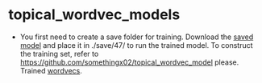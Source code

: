 # topical_wordvec_models

* You first need to create a save folder for training. Download the [saved model](https://topicvecmodels.s3.eu-west-2.amazonaws.com/save/47/model) and place it in ./save/47/ to run the trained model. To construct the training set, refer to https://github.com/somethingx02/topical_wordvec_model please. Trained [wordvecs](https://topicvecmodels.s3.eu-west-2.amazonaws.com/save/47/aggrd_all_wordrep.txt).
